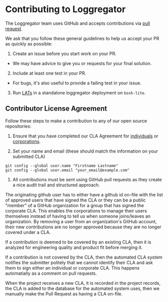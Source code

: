 # Contributing to Loggregator
The Loggregator team uses GitHub and accepts contributions via [pull request](https://help.github.com/articles/using-pull-requests).

We ask that you follow these general guidelines to help us accept your PR as quickly as possible:

1. Create an issue before you start work on your PR.
  - We may have advice to give you or requests for your final solution.
2. Include at least one test in your PR.
  - For bugs, it's also useful to provide a failing test in your issue.
3. Run [LATs](https://github.com/cloudfoundry/loggregator/tree/develop/src/lats) in a standalone loggregator deployment on `bosh-lite`.

## Contributor License Agreement

Follow these steps to make a contribution to any of our open source repositories:

1. Ensure that you have completed our CLA Agreement for [individuals](https://www.cloudfoundry.org/wp-content/uploads/2015/07/CFF_Individual_CLA.pdf) or [corporations](https://www.cloudfoundry.org/wp-content/uploads/2015/07/CFF_Corporate_CLA.pdf).

1. Set your name and email (these should match the information on your submitted CLA)
  ```
  git config --global user.name "Firstname Lastname"
  git config --global user.email "your_email@example.com"
  ```

1. All contributions must be sent using GitHub pull requests as they create a nice audit trail and structured approach.

The originating github user has to either have a github id on-file with the list of approved users that have signed
the CLA or they can be a public "member" of a GitHub organization for a group that has signed the corporate CLA.
This enables the corporations to manage their users themselves instead of having to tell us when someone joins/leaves an organization. By removing a user from an organization's GitHub account, their new contributions are no longer approved because they are no longer covered under a CLA.

If a contribution is deemed to be covered by an existing CLA, then it is analyzed for engineering quality and product
fit before merging it.

If a contribution is not covered by the CLA, then the automated CLA system notifies the submitter politely that we
cannot identify their CLA and ask them to sign either an individual or corporate CLA. This happens automatially as a
comment on pull requests.

When the project receives a new CLA, it is recorded in the project records, the CLA is added to the database for the
automated system uses, then we manually make the Pull Request as having a CLA on-file.
